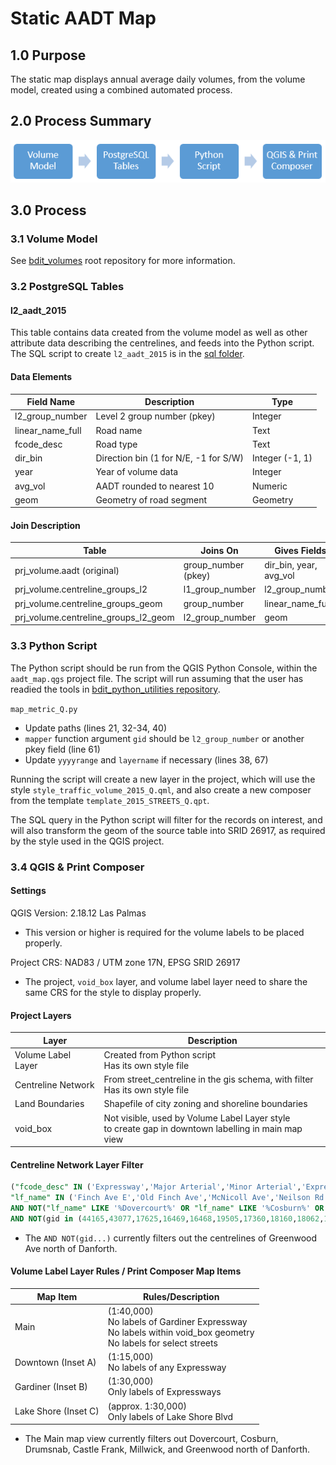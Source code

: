 # Static AADT Map

## 1.0 Purpose
The static map displays annual average daily volumes, from the volume model, created using a combined automated process.

## 2.0 Process Summary
![](flowdiagram.PNG)

## 3.0 Process
### 3.1 Volume Model
See [bdit_volumes](https://github.com/CityofToronto/bdit_volumes/) root repository for more information. 

### 3.2 PostgreSQL Tables
#### l2_aadt_2015
This table contains data created from the volume model as well as other attribute data describing the centrelines, and feeds into the Python script. The SQL script to create `l2_aadt_2015` is in the [sql folder](sql/).

#### Data Elements
Field Name|Description|Type
----------|-----------|----
l2_group_number|Level 2 group number (pkey)|Integer
linear_name_full|Road name|Text
fcode_desc|Road type|Text
dir_bin|Direction bin (1 for N/E, -1 for S/W)|Integer (-1, 1)
year|Year of volume data|Integer
avg_vol|AADT rounded to nearest 10|Numeric
geom|Geometry of road segment|Geometry

#### Join Description
Table|Joins On|Gives Fields
-----|--------|------------
prj_volume.aadt (original)|group_number (pkey)|dir_bin, year, avg_vol
prj_volume.centreline_groups_l2|l1_group_number|l2_group_number
prj_volume.centreline_groups_geom|group_number|linear_name_full
prj_volume.centreline_groups_l2_geom|l2_group_number|geom

### 3.3 Python Script
The Python script should be run from the QGIS Python Console, within the `aadt_map.qgs` project file. The script will run assuming that the user has readied the tools in [bdit_python_utilities repository](https://github.com/CityofToronto/bdit_python_utilities). 

`map_metric_Q.py`
 - Update paths (lines 21, 32-34, 40)
 - `mapper` function argument `gid` should be `l2_group_number` or another pkey field (line 61)
 - Update `yyyyrange` and `layername` if necessary (lines 38, 67)

Running the script will create a new layer in the project, which will use the style `style_traffic_volume_2015_Q.qml`, and also create a new composer from the template `template_2015_STREETS_Q.qpt`. 

The SQL query in the Python script will filter for the records on interest, and will also transform the geom of the source table into SRID 26917, as required by the style used in the QGIS project. 


### 3.4 QGIS & Print Composer
#### Settings
QGIS Version: 2.18.12 Las Palmas
 - This version or higher is required for the volume labels to be placed properly.

Project CRS: NAD83 / UTM zone 17N, EPSG SRID 26917
 - The project, `void_box` layer, and volume label layer need to share the same CRS for the style to display properly.

#### Project Layers
Layer|Description
-----|-----------
Volume Label Layer|Created from Python script<br>Has its own style file
Centreline Network|From street_centreline in the gis schema, with filter<br>Has its own style file
Land Boundaries|Shapefile of city zoning and shoreline boundaries
void_box|Not visible, used by Volume Label Layer style <br>to create gap in downtown labelling in main map view

#### Centreline Network Layer Filter
```SQL
("fcode_desc" IN ('Expressway','Major Arterial','Minor Arterial','Expressway Ramp') OR
"lf_name" IN ('Finch Ave E','Old Finch Ave','McNicoll Ave','Neilson Rd','Morningside Ave','Staines Rd','Sewell''s Rd','Meadowvale Rd','Plug Hat Rd','Beare Rd','Reesor Rd'))
AND NOT("lf_name" LIKE '%Dovercourt%' OR "lf_name" LIKE '%Cosburn%' OR "lf_name" LIKE '%Drumsnab%' OR "lf_name" LIKE '%Castle Frank%' OR "lf_name" LIKE '%Millwick%')
AND NOT(gid in (44165,43077,17625,16469,16468,19505,17360,18160,18062,18061,17984,17312,17141,15553))
```
 - The `AND NOT(gid...)` currently filters out the centrelines of Greenwood Ave north of Danforth.

#### Volume Label Layer Rules / Print Composer Map Items
Map Item|Rules/Description
--------|-----------------
Main|(1:40,000)<br>No labels of Gardiner Expressway<br>No labels within void_box geometry<br>No labels for select streets
Downtown (Inset A)|(1:15,000)<br>No labels of any Expressway
Gardiner (Inset B)|(1:30,000)<br>Only labels of Expressways
Lake Shore (Inset C)|(approx. 1:30,000)<br>Only labels of Lake Shore Blvd

 - The Main map view currently filters out Dovercourt, Cosburn, Drumsnab, Castle Frank, Millwick, and Greenwood north of Danforth.
